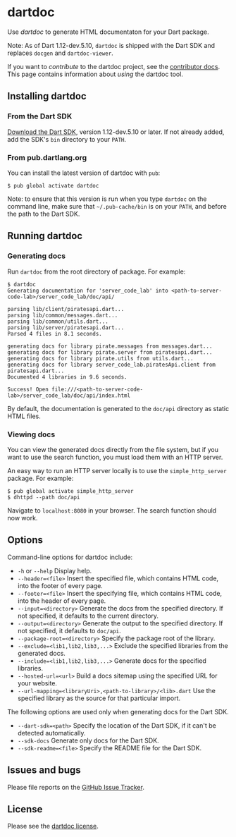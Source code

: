 # dartdoc

Use _dartdoc_ to generate HTML documentaton for your Dart package.

Note: As of Dart 1.12-dev.5.10, `dartdoc` is shipped with the Dart SDK and
replaces `docgen` and `dartdoc-viewer`.

If you want to _contribute_ to the dartdoc project, see the
[contributor docs][]. This page contains information about _using_ the dartdoc
tool.

## Installing dartdoc

### From the Dart SDK

[Download the Dart SDK](https://www.dartlang.org/downloads/), version
1.12-dev.5.10 or later. If not already added, add the SDK's `bin` directory to
your `PATH`.

### From pub.dartlang.org

You can install the latest version of dartdoc with `pub`:

    $ pub global activate dartdoc

Note: to ensure that this version is run when you type `dartdoc` on the command
line, make sure that `~/.pub-cache/bin` is on your `PATH`, and before the path
to the Dart SDK.

## Running dartdoc

### Generating docs

Run `dartdoc` from the root directory of package.  For example:

```
$ dartdoc
Generating documentation for 'server_code_lab' into <path-to-server-code-lab>/server_code_lab/doc/api/

parsing lib/client/piratesapi.dart...
parsing lib/common/messages.dart...
parsing lib/common/utils.dart...
parsing lib/server/piratesapi.dart...
Parsed 4 files in 8.1 seconds.

generating docs for library pirate.messages from messages.dart...
generating docs for library pirate.server from piratesapi.dart...
generating docs for library pirate.utils from utils.dart...
generating docs for library server_code_lab.piratesApi.client from piratesapi.dart...
Documented 4 libraries in 9.6 seconds.

Success! Open file:///<path-to-server-code-lab>/server_code_lab/doc/api/index.html
```

By default, the documentation is generated to the `doc/api` directory as static
HTML files.

### Viewing docs

You can view the generated docs directly from the file system, but if you want
to use the search function, you must load them with an HTTP server.

An easy way to run an HTTP server locally is to use the
`simple_http_server` package. For example:

```
$ pub global activate simple_http_server
$ dhttpd --path doc/api
```

Navigate to `localhost:8080` in your browser. The search function should now
work.

## Options

Command-line options for dartdoc include:

- `-h` or `--help` Display help.
- `--header=<file>` Insert the specified file, which contains HTML code, into
  the footer of every page.
- `--footer=<file>` Insert the specifying file, which contains HTML code, into
  the header of every page.
- `--input=<directory>` Generate the docs from the specified directory. If not
  specified, it defaults to the current directory.
- `--output=<directory>` Generate the output to the specified directory. If not
  specified, it defaults to `doc/api`.
- `--package-root=<directory>` Specify the package root of the library.
- `--exclude=<lib1,lib2,lib3,...>` Exclude the specified libraries from the
  generated docs.
- `--include=<lib1,lib2,lib3,...>` Generate docs for the specified libraries.
- `--hosted-url=<url>` Build a docs sitemap using the specified URL for your
  website.
- `--url-mapping=<libraryUri>,<path-to-library>/<lib>.dart` Use the specified
  library as the source for that particular import.

The following options are used only when generating docs for the Dart SDK.

- `--dart-sdk=<path>` Specify the location of the Dart SDK, if it can't be
  detected automatically.
- `--sdk-docs` Generate only docs for the Dart SDK.
- `--sdk-readme=<file>` Specify the README file for the Dart SDK.

## Issues and bugs

Please file reports on the [GitHub Issue Tracker][].

## License

Please see the [dartdoc license][].

[GitHub Issue Tracker]: https://github.com/dart-lang/dartdoc/issues
[contributor docs]: https://github.com/dart-lang/dartdoc/blob/master/CONTRIBUTING.md
[dartdoc license]: https://github.com/dart-lang/dartdoc/blob/master/LICENSE
